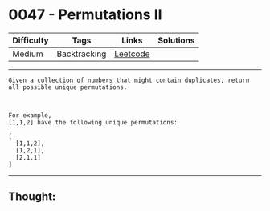 # 0047 - Permutations II

Difficulty  | Tags | Links | Solutions
----------- | ---- | ----- | -----
Medium | Backtracking | [Leetcode](https://leetcode.com/problems/permutations-ii/description/) |


-----------

```
Given a collection of numbers that might contain duplicates, return all possible unique permutations.



For example,
[1,1,2] have the following unique permutations:

[
  [1,1,2],
  [1,2,1],
  [2,1,1]
]
```

-----------

## Thought:
